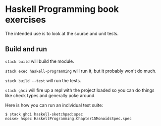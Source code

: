 # Haskell Programming book exercises

The intended use is to look at the source and unit tests.

## Build and run

`stack build` will build the module.

`stack exec haskell-programming` will run it, but it probably won't do much.

`stack build --test` will run the tests.

`stack ghci` will fire up a repl with the project loaded so you can do things like check types and generally poke around.

Here is how you can run an individual test suite:
```
$ stack ghci haskell-sketchpad:spec
noise> hspec HaskellProgramming.Chapter15MonoidsSpec.spec
```